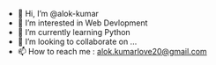- 👋 Hi, I’m @alok-kumar
- 👀 I’m interested in Web Devlopment
- 🌱 I’m currently learning Python
- 💞️ I’m looking to collaborate on ...
- 📫 How to reach me : alok.kumarlove20@gmail.com

<!---
alok8765/alok8765 is a ✨ special ✨ repository because its `README.md` (this file) appears on your GitHub profile.
You can click the Preview link to take a look at your changes.
--->
